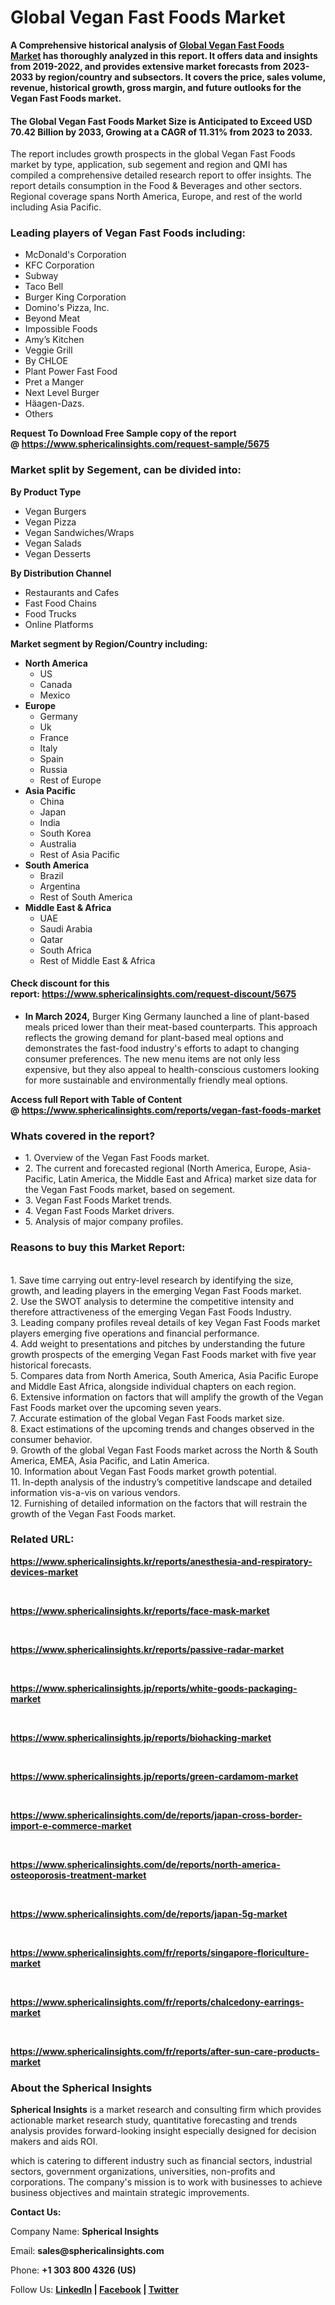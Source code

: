 <h1 class="news-post-title">Global Vegan Fast Foods Market</h1>
<p><strong>A Comprehensive historical analysis of&nbsp;<a href="https://www.sphericalinsights.com/reports/vegan-fast-foods-market" target="_blank" rel="noopener">Global Vegan Fast Foods Market</a>&nbsp;has thoroughly analyzed in this report. It offers data and insights from 2019-2022, and provides extensive market forecasts from 2023-2033 by region/country and subsectors. It covers the price, sales volume, revenue, historical growth, gross margin, and future outlooks for the Vegan Fast Foods market.</strong></p>
<h4><strong>The Global Vegan Fast Foods Market Size is Anticipated to Exceed USD 70.42 Billion by 2033, Growing at a CAGR of 11.31% from 2023 to 2033.</strong></h4>
<p>The report includes growth prospects in the global Vegan Fast Foods market by type, application, sub segement and region and QMI has compiled a comprehensive detailed research report to offer insights. The report details consumption in the Food &amp; Beverages and other sectors. Regional coverage spans North America, Europe, and rest of the world including Asia Pacific.</p>
<h3><strong>Leading players of Vegan Fast Foods including:</strong></h3>
<ul>
<li>McDonald's Corporation</li>
<li>KFC Corporation</li>
<li>Subway</li>
<li>Taco Bell</li>
<li>Burger King Corporation</li>
<li>Domino's Pizza, Inc.</li>
<li>Beyond Meat</li>
<li>Impossible Foods</li>
<li>Amy&rsquo;s Kitchen</li>
<li>Veggie Grill</li>
<li>By CHLOE</li>
<li>Plant Power Fast Food</li>
<li>Pret a Manger</li>
<li>Next Level Burger</li>
<li>H&auml;agen-Dazs.</li>
<li>Others</li>
</ul>
<p><strong>Request To Download Free Sample copy of the report @&nbsp;<a href="https://www.sphericalinsights.com/request-sample/5675">https://www.sphericalinsights.com/request-sample/5675</a></strong></p>
<h3><strong>Market split by Segement, can be divided into:</strong></h3>
<p><strong>By Product Type</strong></p>
<ul>
<li>Vegan Burgers</li>
<li>Vegan Pizza</li>
<li>Vegan Sandwiches/Wraps</li>
<li>Vegan Salads</li>
<li>Vegan Desserts</li>
</ul>
<p><strong>By Distribution Channel</strong></p>
<ul>
<li>Restaurants and Cafes</li>
<li>Fast Food Chains</li>
<li>Food Trucks</li>
<li>Online Platforms</li>
</ul>
<p><strong>Market segment by Region/Country including:</strong></p>
<ul>
<li><strong>North America</strong>
<ul>
<li>US</li>
<li>Canada</li>
<li>Mexico</li>
</ul>
</li>
<li><strong>Europe</strong>
<ul>
<li>Germany</li>
<li>Uk</li>
<li>France</li>
<li>Italy</li>
<li>Spain</li>
<li>Russia</li>
<li>Rest of Europe</li>
</ul>
</li>
<li><strong>Asia Pacific</strong>
<ul>
<li>China</li>
<li>Japan</li>
<li>India</li>
<li>South Korea</li>
<li>Australia</li>
<li>Rest of Asia Pacific</li>
</ul>
</li>
<li><strong>South America</strong>
<ul>
<li>Brazil</li>
<li>Argentina</li>
<li>Rest of South America</li>
</ul>
</li>
<li><strong>Middle East &amp; Africa</strong>
<ul>
<li>UAE</li>
<li>Saudi Arabia</li>
<li>Qatar</li>
<li>South Africa</li>
<li>Rest of Middle East &amp; Africa</li>
</ul>
</li>
</ul>
<h4>Check discount for this report:&nbsp;<a href="https://www.sphericalinsights.com/request-discount/5675">https://www.sphericalinsights.com/request-discount/5675</a></h4>
<ul>
<li><strong>In March 2024,</strong>&nbsp;Burger King Germany launched a line of plant-based meals priced lower than their meat-based counterparts. This approach reflects the growing demand for plant-based meal options and demonstrates the fast-food industry's efforts to adapt to changing consumer preferences. The new menu items are not only less expensive, but they also appeal to health-conscious customers looking for more sustainable and environmentally friendly meal options.</li>
</ul>
<p><strong>Access full Report with Table of Content @&nbsp;<a href="https://www.sphericalinsights.com/reports/vegan-fast-foods-market">https://www.sphericalinsights.com/reports/vegan-fast-foods-market</a>&nbsp;</strong></p>
<h3><strong>Whats covered in the report?</strong></h3>
<ul>
<li>1. Overview of the Vegan Fast Foods market.</li>
<li>2. The current and forecasted regional (North America, Europe, Asia-Pacific, Latin America, the Middle East and Africa) market size data for the Vegan Fast Foods market, based on segement.</li>
<li>3. Vegan Fast Foods Market trends.</li>
<li>4. Vegan Fast Foods Market drivers.</li>
<li>5. Analysis of major company profiles.</li>
</ul>
<h3><strong>Reasons to buy this Market Report:</strong></h3>
<p><br />1. Save time carrying out entry-level research by identifying the size, growth, and leading players in the emerging Vegan Fast Foods market.<br />2. Use the SWOT analysis to determine the competitive intensity and therefore attractiveness of the emerging Vegan Fast Foods Industry.<br />3. Leading company profiles reveal details of key Vegan Fast Foods market players emerging five operations and financial performance.<br />4. Add weight to presentations and pitches by understanding the future growth prospects of the emerging Vegan Fast Foods market with five year historical forecasts.<br />5. Compares data from North America, South America, Asia Pacific Europe and Middle East Africa, alongside individual chapters on each region.<br />6. Extensive information on factors that will amplify the growth of the Vegan Fast Foods market over the upcoming seven years.<br />7. Accurate estimation of the global Vegan Fast Foods market size.<br />8. Exact estimations of the upcoming trends and changes observed in the consumer behavior.<br />9. Growth of the global Vegan Fast Foods market across the North &amp; South America, EMEA, Asia Pacific, and Latin America.<br />10. Information about Vegan Fast Foods market growth potential.<br />11. In-depth analysis of the industry&rsquo;s competitive landscape and detailed information vis-a-vis on various vendors.<br />12. Furnishing of detailed information on the factors that will restrain the growth of the Vegan Fast Foods market.</p>
<h3><strong>Related URL:</strong></h3>
<p><strong><a href="https://www.sphericalinsights.kr/reports/anesthesia-and-respiratory-devices-market">https://www.sphericalinsights.kr/reports/anesthesia-and-respiratory-devices-market</a></strong></p>
<p><strong>&nbsp;</strong></p>
<p><strong><a href="https://www.sphericalinsights.kr/reports/face-mask-market">https://www.sphericalinsights.kr/reports/face-mask-market</a></strong></p>
<p><strong>&nbsp;</strong></p>
<p><strong><a href="https://www.sphericalinsights.kr/reports/passive-radar-market">https://www.sphericalinsights.kr/reports/passive-radar-market</a></strong></p>
<p><strong>&nbsp;</strong></p>
<p><strong><a href="https://www.sphericalinsights.jp/reports/white-goods-packaging-market">https://www.sphericalinsights.jp/reports/white-goods-packaging-market</a></strong></p>
<p><strong>&nbsp;</strong></p>
<p><strong><a href="https://www.sphericalinsights.jp/reports/biohacking-market">https://www.sphericalinsights.jp/reports/biohacking-market</a></strong></p>
<p><strong>&nbsp;</strong></p>
<p><strong><a href="https://www.sphericalinsights.jp/reports/green-cardamom-market">https://www.sphericalinsights.jp/reports/green-cardamom-market</a></strong></p>
<p><strong>&nbsp;</strong></p>
<p><strong><a href="https://www.sphericalinsights.com/de/reports/japan-cross-border-import-e-commerce-market">https://www.sphericalinsights.com/de/reports/japan-cross-border-import-e-commerce-market</a></strong></p>
<p><strong>&nbsp;</strong></p>
<p><strong><a href="https://www.sphericalinsights.com/de/reports/north-america-osteoporosis-treatment-market">https://www.sphericalinsights.com/de/reports/north-america-osteoporosis-treatment-market</a></strong></p>
<p><strong>&nbsp;</strong></p>
<p><strong><a href="https://www.sphericalinsights.com/de/reports/japan-5g-market">https://www.sphericalinsights.com/de/reports/japan-5g-market</a></strong></p>
<p><strong>&nbsp;</strong></p>
<p><strong><a href="https://www.sphericalinsights.com/fr/reports/singapore-floriculture-market">https://www.sphericalinsights.com/fr/reports/singapore-floriculture-market</a></strong></p>
<p><strong>&nbsp;</strong></p>
<p><strong><a href="https://www.sphericalinsights.com/fr/reports/chalcedony-earrings-market">https://www.sphericalinsights.com/fr/reports/chalcedony-earrings-market</a></strong></p>
<p><strong>&nbsp;</strong></p>
<p><strong><a href="https://www.sphericalinsights.com/fr/reports/after-sun-care-products-market">https://www.sphericalinsights.com/fr/reports/after-sun-care-products-market</a></strong></p>
<h3><strong>About the Spherical Insights</strong></h3>
<p><strong>Spherical Insights</strong>&nbsp;is a market research and consulting firm which provides actionable market research study, quantitative forecasting and trends analysis provides forward-looking insight especially designed for decision makers and aids ROI.</p>
<p>which is catering to different industry such as financial sectors, industrial sectors, government organizations, universities, non-profits and corporations. The company's mission is to work with businesses to achieve business objectives and maintain strategic improvements.</p>
<p><strong>Contact Us:</strong></p>
<p>Company Name:&nbsp;<strong>Spherical Insights</strong></p>
<p>Email:&nbsp;<strong>sales@sphericalinsights.com</strong></p>
<p>Phone:&nbsp;<strong>+1 303 800 4326 (US)</strong></p>
<p>Follow Us:&nbsp;<strong><a href="https://www.linkedin.com/company/spherical-insight/"><u>LinkedIn</u></a>&nbsp;|&nbsp;<a href="https://www.facebook.com/sphericalinsights22"><u>Facebook</u></a>&nbsp;|&nbsp;<a href="https://twitter.com/SInsights_US"><u>Twitter</u></a></strong></p>
